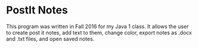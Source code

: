 # PostIt Notes

This program was written in Fall 2016 for my Java 1 class. It allows the user to create post it notes, add text to them, change color, export notes as .docx and .txt files, and open saved notes. 

